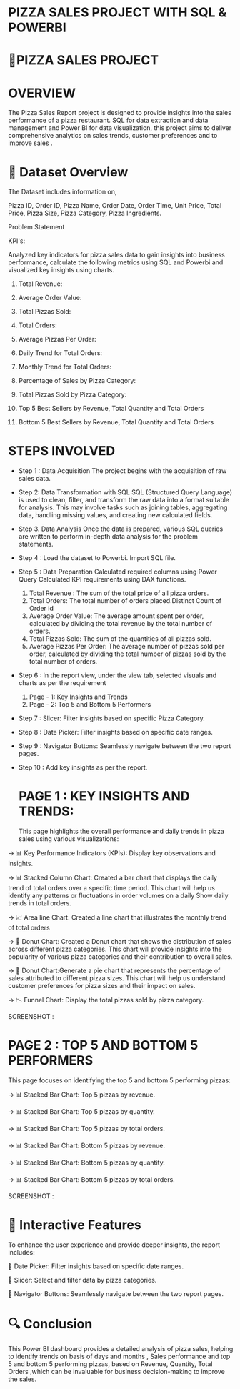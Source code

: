  # PIZZA SALES PROJECT WITH SQL & POWERBI

# 🍕PIZZA SALES PROJECT

# OVERVIEW

The Pizza Sales Report project is designed to provide insights into the sales performance of a pizza restaurant.  SQL for data extraction and data management and Power BI for data visualization, 
this project aims to deliver comprehensive analytics on sales trends, customer preferences and to improve sales .

# 📁 Dataset Overview

The Dataset includes information on, 

Pizza ID,
Order ID,
Pizza Name,
Order Date,
Order Time,
Unit Price,
Total Price,
Pizza Size,
Pizza Category,
Pizza Ingredients.

Problem Statement

KPI's:

Analyzed key indicators for pizza sales data to gain insights into business performance, calculate the following metrics using SQL and Powerbi
and visualized key insights using charts.

1. Total Revenue:
 
2. Average Order Value:
 
3. Total Pizzas Sold:

4. Total Orders:

5. Average Pizzas Per Order:

 6. Daily Trend for Total Orders:

 7. Monthly Trend for Total Orders:

 8. Percentage of Sales by Pizza Category:

 9. Total Pizzas Sold by Pizza Category:

 10. Top 5 Best Sellers by Revenue, Total Quantity and Total Orders

11. Bottom 5 Best Sellers by Revenue, Total Quantity and Total Orders

# STEPS INVOLVED

- Step 1 : Data Acquisition
The project begins with the acquisition of raw sales data.

- Step 2: Data Transformation with SQL
SQL (Structured Query Language) is used to clean, filter, and transform the raw data into a format suitable for analysis.
This may involve tasks such as joining tables, aggregating data, handling missing values, and creating new calculated fields.

- Step 3. Data Analysis
Once the data is prepared, various SQL queries are written to perform in-depth data analysis for the problem statements.

- Step 4 : Load the dataset to Powerbi. Import SQL file.
- Step 5 : Data Preparation
Calculated required columns using Power Query Calculated KPI requirements using DAX functions.
  1. Total Revenue : The sum of the total price of all pizza orders.
  2.  Total Orders: The total number of orders placed.Distinct Count of Order id
  3. Average Order Value: The average amount spent per order, calculated by dividing the total revenue by the total number of orders.
  4. Total Pizzas Sold: The sum of the quantities of all pizzas sold.
  5. Average Pizzas Per Order: The average number of pizzas sold per order, calculated by dividing the total number of pizzas sold by the total number of orders.
- Step 6 : In the report view, under the view tab, selected visuals and charts as per the requirement
   1. Page - 1:  Key Insights and Trends
   2. Page - 2:  Top 5 and Bottom 5 Performers  
- Step 7 : Slicer: Filter insights based on specific Pizza Category.
- Step 8 : Date Picker: Filter insights based on specific date ranges.
- Step 9 : Navigator Buttons: Seamlessly navigate between the two report pages.
- Step 10 : Add key insights as per the report.
           

  # PAGE 1 : KEY INSIGHTS AND TRENDS:

  This page highlights the overall performance and daily trends in pizza sales using various visualizations:

-> 📊 Key Performance Indicators (KPIs): Display key observations and insights.

-> 📊 Stacked Column Chart: Created a bar chart that displays the daily trend of total orders over a specific time period.
         This chart will help us identify any patterns or fluctuations in order volumes on a daily  Show daily trends in total orders.

-> 📈 Area line Chart: Created a line chart that illustrates the monthly trend of total orders 

-> 🍩 Donut Chart: Created a Donut chart that shows the distribution of sales across different pizza categories.
         This chart will provide insights into the popularity of various pizza categories and their contribution to overall sales.
  
-> 🍩 Donut Chart:Generate a pie chart that represents the percentage of sales attributed to different pizza sizes. 
           This chart will help us understand customer preferences for pizza sizes and their impact on sales.
           
-> 📉 Funnel Chart: Display the total pizzas sold by pizza category.

 SCREENSHOT : 

 # PAGE 2 : TOP 5 AND BOTTOM 5 PERFORMERS

 This page focuses on identifying the top 5 and bottom 5 performing pizzas:

-> 📊 Stacked Bar Chart: Top 5 pizzas by revenue.

-> 📊 Stacked Bar Chart: Top 5 pizzas by quantity.

-> 📊 Stacked Bar Chart: Top 5 pizzas by total orders.

-> 📊 Stacked Bar Chart: Bottom 5 pizzas by revenue.

-> 📊 Stacked Bar Chart: Bottom 5 pizzas by quantity.

-> 📊 Stacked Bar Chart: Bottom 5 pizzas by total orders.

  SCREENSHOT : 


# 🔄 Interactive Features

To enhance the user experience and provide deeper insights, the report includes:

📅 Date Picker: Filter insights based on specific date ranges.

🔘 Slicer: Select and filter data by pizza categories.

🔄 Navigator Buttons: Seamlessly navigate between the two report pages.

# 🔍 Conclusion
This Power BI dashboard provides a detailed analysis of pizza sales, helping to identify trends on basis of days and months , Sales performance 
and top 5 and bottom 5 performing pizzas, based on Revenue, Quantity, Total Orders ,which can be invaluable for business decision-making to improve the sales.




